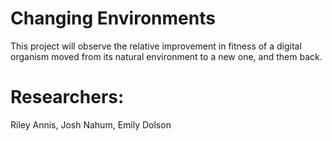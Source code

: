 Changing Environments
======================


This project will observe the relative improvement in fitness of a digital organism moved from its natural environment to a new one, and them back.

Researchers:
============
Riley Annis, Josh Nahum, Emily Dolson